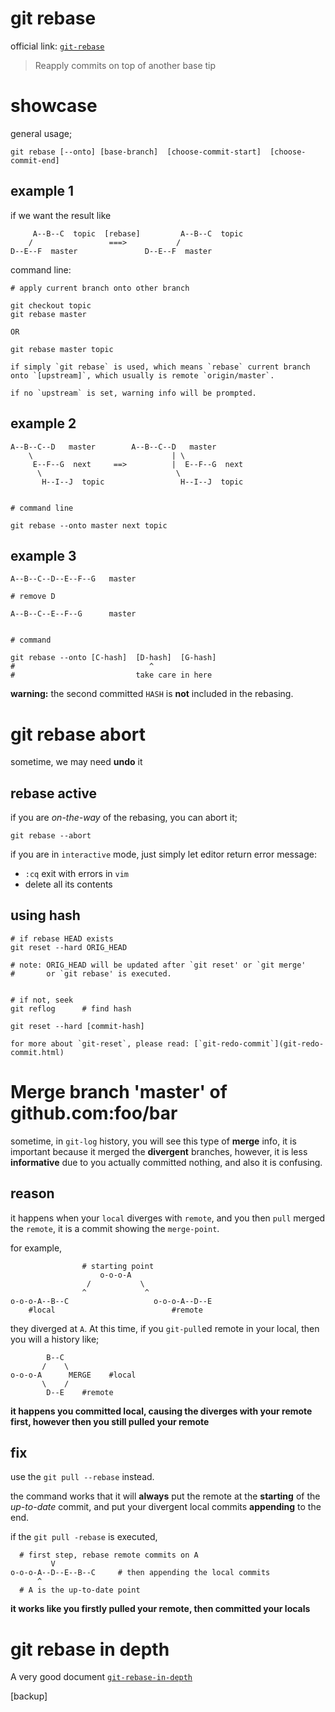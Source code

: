 ---
---

# git rebase

official link: [`git-rebase`](https://git-scm.com/docs/git-rebase)

> Reapply commits on top of another base tip


# showcase

general usage;

```
git rebase [--onto] [base-branch]  [choose-commit-start]  [choose-commit-end]
```


## example 1

if we want the result like

```
     A--B--C  topic  [rebase]         A--B--C  topic
    /                 ===>           /
D--E--F  master               D--E--F  master
```

command line:

```
# apply current branch onto other branch

git checkout topic
git rebase master

OR

git rebase master topic
```

```note
if simply `git rebase` is used, which means `rebase` current branch onto `[upstream]`, which usually is remote `origin/master`.

if no `upstream` is set, warning info will be prompted.
```


## example 2

```
A--B--C--D   master        A--B--C--D   master
    \                               | \
     E--F--G  next     ==>          |  E--F--G  next
      \                              \
       H--I--J  topic                 H--I--J  topic


# command line

git rebase --onto master next topic
```


## example 3

```
A--B--C--D--E--F--G   master

# remove D

A--B--C--E--F--G      master


# command

git rebase --onto [C-hash]  [D-hash]  [G-hash]
#                              ^
#                           take care in here
```

**warning:** the second committed `HASH` is **not** included in the rebasing.


# git rebase abort

sometime, we may need **undo** it

## rebase active

if you are _on-the-way_ of the rebasing, you can abort it;

`git rebase --abort`

if you are in `interactive` mode, just simply let editor return error message:

* `:cq` exit with errors in `vim`
* delete all its contents


## using hash

```
# if rebase HEAD exists
git reset --hard ORIG_HEAD

# note: ORIG_HEAD will be updated after `git reset' or `git merge'
#       or `git rebase' is executed.


# if not, seek
git reflog      # find hash

git reset --hard [commit-hash]
```

```note
for more about `git-reset`, please read: [`git-redo-commit`](git-redo-commit.html)
```


# Merge branch 'master' of github.com:foo/bar

sometime, in `git-log` history, you will see this type of **merge** info, it is important because it merged the **divergent** branches, however, it is less **informative** due to you actually committed nothing, and also it is confusing.

## reason

it happens when your `local` diverges with `remote`, and you then `pull` merged the `remote`, it is a commit showing the `merge-point`.

for example, 

```
                # starting point
                    o-o-o-A
                 /           \
                ^             ^
o-o-o-A--B--C                   o-o-o-A--D--E
    #local                          #remote
```

they diverged at `A`. At this time, if you `git-pull`ed remote in your local, then you will a history like;

```
        B--C
       /    \
o-o-o-A      MERGE    #local
       \    /
        D--E    #remote
```

**it happens you committed local, causing the diverges with your remote first, however then you still pulled your remote**


## fix

use the `git pull --rebase` instead.

the command works that it will **always** put the remote at the **starting** of the _up-to-date_ commit, and put your divergent local commits **appending** to the end.


if the `git pull -rebase` is executed,


```
  # first step, rebase remote commits on A
         V
o-o-o-A--D--E--B--C     # then appending the local commits
      ^
  # A is the up-to-date point
```


**it works like you firstly pulled your remote, then committed your locals**



# git rebase in depth

A very good document [`git-rebase-in-depth`](https://git-rebase.io/)

[backup]



